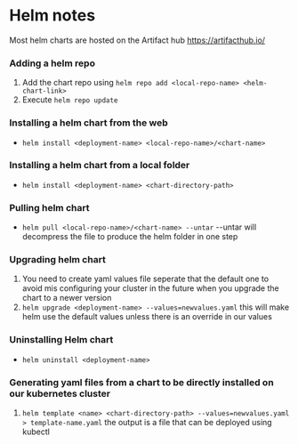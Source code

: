 # Helm notes

Most helm charts are hosted on the Artifact hub https://artifacthub.io/

### Adding a helm repo
1. Add the chart repo using `helm repo add <local-repo-name> <helm-chart-link>`
2. Execute `helm repo update`

### Installing a helm chart from the web
- `helm install <deployment-name> <local-repo-name>/<chart-name>`

### Installing a helm chart from a local folder
- `helm install <deployment-name> <chart-directory-path>`

### Pulling helm chart
- `helm pull <local-repo-name>/<chart-name> --untar`
--untar will decompress the file to produce the helm folder in one step

### Upgrading helm chart
1. You need to create yaml values file seperate that the default one to avoid mis configuring your cluster in the future when you upgrade the chart to a newer version
2. `helm upgrade <deployment-name> --values=newvalues.yaml` this will make helm use the default values unless there is an override in our values

### Uninstalling Helm chart
- `helm uninstall <deployment-name>`

### Generating yaml files from a chart to be directly installed on our kubernetes cluster
1. `helm template <name> <chart-directory-path> --values=newvalues.yaml > template-name.yaml` the output is a file that can be deployed using kubectl